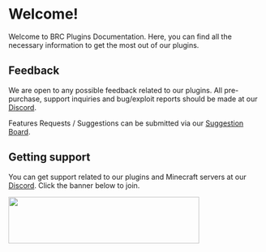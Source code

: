 # Welcome!

Welcome to BRC Plugins Documentation. Here, you can find all the necessary information to get the most out of our plugins.

## Feedback

We are open to any possible feedback related to our plugins. All pre-purchase, support inquiries and bug/exploit reports should be
made at our [Discord](https://discord.brcdev.net).

Features Requests / Suggestions can be submitted via our [Suggestion Board](https://feedback.brcdev.net/).

## Getting support

You can get support related to our plugins and Minecraft servers at
our [Discord](https://discord.brcdev.net). Click the banner below to join.

<a href="https://discord.brcdev.net/"><img src="https://i.imgur.com/UkXPmJa.png" width="376" height="92"></a>
